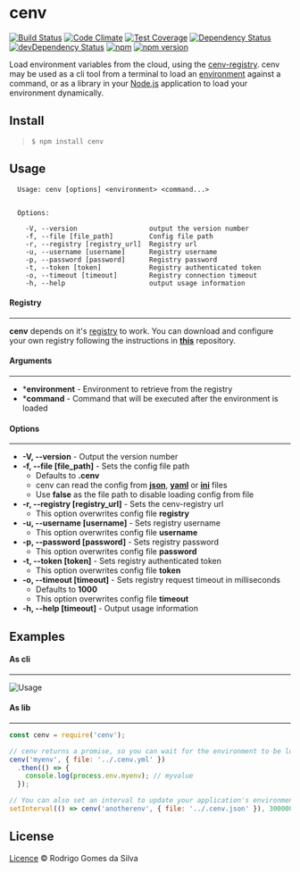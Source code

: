 # cenv

[![Build Status](https://travis-ci.org/rodrigogs/cenv.svg?branch=master)](https://travis-ci.org/rodrigogs/cenv)
[![Code Climate](https://codeclimate.com/github/rodrigogs/cenv/badges/gpa.svg)](https://codeclimate.com/github/rodrigogs/cenv)
[![Test Coverage](https://codeclimate.com/github/rodrigogs/cenv/badges/coverage.svg)](https://codeclimate.com/github/rodrigogs/cenv/coverage)
[![Dependency Status](https://david-dm.org/rodrigogs/cenv/status.svg)](https://david-dm.org/rodrigogs/cenv#info=dependencies)
[![devDependency Status](https://david-dm.org/rodrigogs/cenv/dev-status.svg)](https://david-dm.org/rodrigogs/cenv#info=devDependencies)
[![npm](https://img.shields.io/npm/dt/cenv.svg)](https://www.npmjs.com/package/cenv)
[![npm version](https://badge.fury.io/js/cenv.svg)](https://badge.fury.io/js/cenv)

Load environment variables from the cloud, using the [cenv-registry](https://github.com/rodrigogs/cenv-registry). cenv may be used as a cli tool from a terminal to load an [environment](https://en.wikipedia.org/wiki/Environment_variable) against a command, or as a library in your [Node.js](nodejs.org) application to load your environment dynamically.

Install
-------
> ```$ npm install cenv```

Usage
-----
```
  Usage: cenv [options] <environment> <command...>


  Options:

    -V, --version                  output the version number
    -f, --file [file_path]         Config file path
    -r, --registry [registry_url]  Registry url
    -u, --username [username]      Registry username
    -p, --password [password]      Registry password
    -t, --token [token]            Registry authenticated token
    -o, --timeout [timeout]        Registry connection timeout
    -h, --help                     output usage information
```

#### Registry
---
**cenv** depends on it's [registry](https://github.com/rodrigogs/cenv-registry) to work. You can download and configure your own registry following the instructions in **[this](https://github.com/rodrigogs/cenv-registry)** repository.


#### Arguments
---
* ***environment** - Environment to retrieve from the registry
* ***command** - Command that will be executed after the environment is loaded


#### Options
---
* **-V, --version** - Output the version number
* **-f, --file [file_path]** - Sets the config file path
  - Defaults to **.cenv**
  - cenv can read the config from [**json**](https://github.com/rodrigogs/cenv/blob/master/.cenv.sample.json), [**yaml**](https://github.com/rodrigogs/cenv/blob/master/.cenv.sample.yml) or [**ini**](https://github.com/rodrigogs/cenv/blob/master/.cenv.sample) files
  - Use **false** as the file path to disable loading config from file
* **-r, --registry [registry_url]** - Sets the cenv-registry url
  - This option overwrites config file **registry**
* **-u, --username [username]** - Sets registry username
  - This option overwrites config file **username**
* **-p, --password [password]** - Sets registry password
  - This option overwrites config file **password**
* **-t, --token [token]** - Sets registry authenticated token
  - This option overwrites config file **token**
* **-o, --timeout [timeout]** - Sets registry request timeout in milliseconds
  - Defaults to **1000**
  - This option overwrites config file **timeout**
* **-h, --help [timeout]** - Output usage information

Examples
--------

#### As cli
---
![Usage](https://github.com/rodrigogs/cenv/blob/master/media/usage.gif)

#### As lib
---
```javascript
const cenv = require('cenv');

// cenv returns a promise, so you can wait for the environment to be loaded
cenv('myenv', { file: '../.cenv.yml' })
  .then(() => {
    console.log(process.env.myenv); // myvalue
  });

// You can also set an interval to update your application's environment from time to time
setInterval(() => cenv('anotherenv', { file: '../.cenv.json' }), 300000);
```

License
-------
[Licence](https://github.com/rodrigogs/cenv/blob/master/LICENSE) © Rodrigo Gomes da Silva
